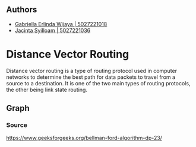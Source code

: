 ## Authors
- [Gabriella Erlinda Wijaya | 5027221018](https://github.com/GabriellaErlinda)
- [Jacinta Syilloam | 5027221036](https://github.com/JacintaSyilloam)


# Distance Vector Routing
Distance vector routing is a type of routing protocol used in computer networks to determine the best path for data packets to travel from a source to a destination. It is one of the two main types of routing protocols, the other being link state routing. 

## Graph


### Source
https://www.geeksforgeeks.org/bellman-ford-algorithm-dp-23/